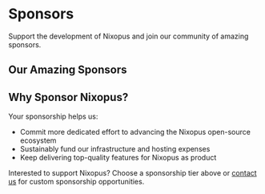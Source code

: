 # Sponsors

Support the development of Nixopus and join our community of amazing sponsors.

<script setup>
import SponsorsShowcase from '../.vitepress/components/SponsorsShowcase.vue'
import SponsorshipTiers from '../.vitepress/components/SponsorshipTiers.vue'
</script>

<SponsorshipTiers />

## Our Amazing Sponsors

<SponsorsShowcase />

## Why Sponsor Nixopus?

Your sponsorship helps us:

- Commit more dedicated effort to advancing the Nixopus open-source ecosystem
- Sustainably fund our infrastructure and hosting expenses
- Keep delivering top-quality features for Nixopus as product

Interested to support Nixopus? Choose a sponsorship tier above or [contact us](/contact/) for custom sponsorship opportunities.
